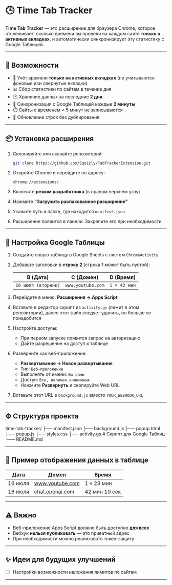 # 🕒 Time Tab Tracker

**Time Tab Tracker** — это расширение для браузера Chrome, которое отслеживает, сколько времени вы провели на каждом сайте **только в активных вкладках**, и автоматически синхронизирует эту статистику с Google Таблицей.

---

## 🚀 Возможности

- 📌 Учёт времени **только на активных вкладках** (не учитываются фоновые или свернутые вкладки)
- 📊 Сбор статистики по сайтам в течение дня
- 🕑 Хранение данных за последние **2 дня**
- 🔄 Синхронизация с Google Таблицей каждые **2 минуты**
- ⏱️ Сайты с временем < 5 минут не записываются
- 🔁 Обновление строк без дублирования

---

## 📦 Установка расширения

1. Склонируйте или скачайте репозиторий:

    ```bash
    git clone https://github.com/Squizly/TabTrackerExtension.git
    ```

2. Откройте Chrome и перейдите по адресу:

    ```
    chrome://extensions/
    ```

3. Включите **режим разработчика** (в правом верхнем углу)

4. Нажмите **"Загрузить распакованное расширение"**

5. Укажите путь к папке, где находится `manifest.json`

6. Расширение появится в панели. Закрепите его при необходимости

---

## 📄 Настройка Google Таблицы

1. Создайте новую таблицу в Google Sheets с листом `ChromeActivity`

2. Добавьте заголовки в **строку 2** (строка 1 может быть пустой):

    | B (Дата)            | C (Домен)         | D (Время)       |
    |---------------------|-------------------|------------------|
    | `16 июля (вторник)` | `www.youtube.com` | `1 ч 42 мин`     |

3. Перейдите в меню: **Расширения → Apps Script**

4. Вставьте в редактор скрипт из `activity.gs` (лежит в этом репозитории), далее этот файл следует удалить, он больше не понадобится

5. Настройте доступы:
   - При первом запуске появится запрос на авторизацию
   - Дайте разрешение на доступ к таблице

6. Разверните как веб-приложение:
   - **Развертывание → Новое развертывание**
   - Тип: `Веб-приложение`
   - Выполнять от имени: `Вы сами`
   - Доступ: `Все, включая анонимных`
   - Нажмите **Развернуть** и скопируйте Web URL

7. Вставьте этот URL в `background.js` вместо `YOUR_WEBHOOK_URL`

---

## ⚙️ Структура проекта

time-tab-tracker/
├── manifest.json
├── background.js
├── popup.html
├── popup.js
├── styles.css
├── activity.gs         # Скрипт для Google Таблиц
└── README.md

---

## 📝 Пример отображения данных в таблице

| Дата    | Домен               | Время          |
|---------|---------------------|----------------|
| 16 июля | www.youtube.com     | 1 ч 23 мин     |
| 16 июля | chat.openai.com     | 42 мин 10 сек  |

---

## ⚠️ Важно

- Веб-приложение Apps Script должно быть доступно **для всех**
- Вебхук **нельзя публиковать** — это приватный адрес
- При необходимости можно реализовать токен-защиту

---

## ✨ Идеи для будущих улучшений

- [ ] Настройки возможности наложения лимитов по сайтам

---